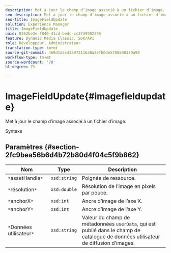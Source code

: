 ```yaml
---
description: Met à jour le champ d’image associé à un fichier d’image.
seo-description: Met à jour le champ d’image associé à un fichier d’image.
seo-title: ImageFieldUpdate
solution: Experience Manager
title: ImageFieldUpdate
uuid: 0262be3e-f840-41cd-bedc-cc37d9982235
feature: Dynamic Media Classic, SDK/API
role: Développeur, Administrateur
translation-type: tm+mt
source-git-commit: 469d1a5c43a972116a8a2efb0de5708800130a99
workflow-type: tm+mt
source-wordcount: '78'
ht-degree: 7%

---
```



# ImageFieldUpdate{#imagefieldupdate}

Met à jour le champ d’image associé à un fichier d’image.

Syntaxe

## Paramètres {#section-2fc9bea56b6d4b72b80d4f04c5f9b862}

| Nom | Type | Description |
|---|---|---|
| `*`assetHandle`*` | `xsd:string` | Poignée de ressource. |
| `*`résolution`*` | `xsd:double` | Résolution de l’image en pixels par pouce. |
| `*`anchorX`*` | `xsd:int` | Ancre d’image de l’axe X. |
| `*`anchorY`*` | `xsd:int` | Ancre d’image de l’axe Y. |
| `*`Données utilisateur`*` | `xsd:string` | Valeur du champ de métadonnées `userData`, qui est publié dans le champ de catalogue de données utilisateur de diffusion d’images. |

